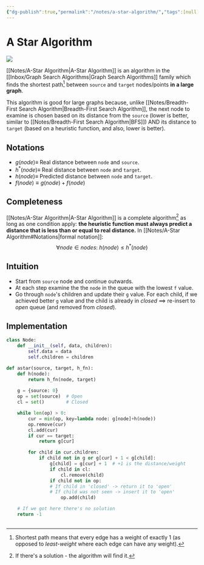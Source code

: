 ```yaml
---
{"dg-publish":true,"permalink":"/notes/a-star-algorithm/","tags":[null]}
---
```




# A Star Algorithm
![](https://upload.wikimedia.org/wikipedia/commons/c/c2/Astarpathfinding.gif)


[[Notes/A-Star Algorithm\|A-Star Algorithm]] is an algorithm in the [[Inbox/Graph Search Algorithms\|Graph Search Algorithms]] family which finds the shortest path[^1] between `source` and `target` nodes/points **in a large graph**.

This algorithm is good for large graphs because, unlike [[Notes/Breadth-First Search Algorithm\|Breadth-First Search Algorithm]], the next node to examine is chosen based on its distance from the `source` (lower is better, similar to [[Notes/Breadth-First Search Algorithm\|BFS]]) AND its distance to `target` (based on a heuristic function, and also, lower is better).

## Notations
- $g(node) \equiv$ Real distance between `node` and `source`.
- $h^{*}(node) \equiv$ Real distance between `node` and `target`.
- $h(node) \equiv$ Predicted distance between `node` and `target`.
- $f(node) \equiv g(node) + f(node)$ 

## Completeness
[[Notes/A-Star Algorithm\|A-Star Algorithm]] is a complete algorithm[^2] as long as one condition apply: **the heuristic function must always predict a distance that is less than or equal to real distance.** 
In [[Notes/A-Star Algorithm#Notations\|formal notation]]:
$$ \forall node\in nodes:\ h(node) \leq h^{*}(node) $$

## Intuition
- Start from `source` node and continue outwards.
- At each step examine the the `node` in the queue with the lowest `f` value.
- Go through `node`'s children and update their `g` value. For each child, if we achieved better `g` value and the child is already in *closed* ==> re-insert to *open* queue (and removed from *closed*).

## Implementation
```python
class Node:
	def __init__(self, data, children):
		self.data = data
		self.children = children

def astar(source, target, h_fn):
	def h(node):
		return h_fn(node, target)
		
	g = {source: 0}
	op = set(source)  # Open
	cl = set()        # Closed

	while len(op) > 0:
		cur = min(op, key=lambda node: g[node]+h(node))
		op.remove(cur)
		cl.add(cur)
		if cur == target:
			return g[cur]

		for child in cur.children:
			if child not in g or g[cur] + 1 < g[child]:
				g[child] = g[cur] + 1  # +1 is the distance/weight
				if child in cl:
					cl.remove(child)
				if child not in op:
				# If child in 'closed' -> return it to 'open'
				# If child was not seen -> insert it to 'open'
					op.add(child)

	# If we got here there's no solution
	return -1
	
```


[^1]: Shortest path means that every edge has a weight of exactly 1 (as opposed to *least-weight* where each edge can have any weight).
[^2]: If there's a solution - the algorithm will find it.